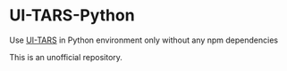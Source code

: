 # UI-TARS-Python
Use [UI-TARS](https://github.com/bytedance/UI-TARS) in Python environment only without any npm dependencies

This is an unofficial repository.
